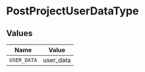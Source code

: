 # PostProjectUserDataType


## Values

| Name        | Value       |
| ----------- | ----------- |
| `USER_DATA` | user_data   |